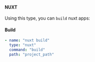#### NUXT

Using this type, you can `build` nuxt apps:

#### Build

```yaml
- name: "nuxt build"
  type: "nuxt"
  command: "build"
  path: "project_path"
```

 
